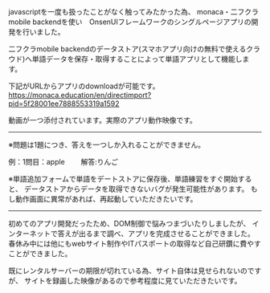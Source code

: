 javascriptを一度も扱ったことがなく触ってみたかった為、
monaca・二フクラmobile backendを使い　OnsenUIフレームワークのシングルページアプリの開発を行いました。

二フクラmobile backendのデータストア(スマホアプリ向けの無料で使えるクラウド)へ単語データを保存・取得することによって単語アプリとして機能します。

下記がURLからアプリのdownloadが可能です。
https://monaca.education/en/directimport?pid=5f28001ee7888553319a1592

動画が一つ添付されています。実際のアプリ動作映像です。
___
※問題は1題につき、答えを一つしか入れることができません。

例：1問目：apple　 　解答:りんご

※単語追加フォームで単語をデートストアに保存後、単語練習をすぐ開始すると、
 データストアからデータを取得できないバグが発生可能性があります。
 もし動作画面に異常があれば、再起動していただきたいです。
___
初めてのアプリ開発だったため、DOM制御で悩みつまづいたりしましたが、
インターネットで答えが出るまで調べ、アプリを完成させることができました。
春休み中には他にもwebサイト制作やITパスポートの取得など自己研鑽に費やすことができました。

既にレンタルサーバーの期限が切れている為、サイト自体は見せられないのですが、
サイトを録画した映像があるので参考程度に見ていただきたいです。

